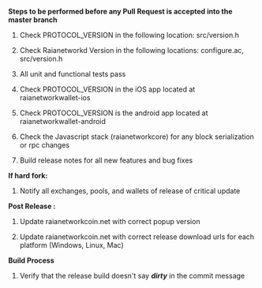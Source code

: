 **Steps to be performed before any Pull Request is accepted into the master branch**

  1. Check PROTOCOL_VERSION in the following location: src/version.h

  2. Check Raianetworkd Version in the following locations: configure.ac, src/version.h

  3. All unit and functional tests pass

  4. Check PROTOCOL_VERSION in the iOS app located at raianetworkwallet-ios

  5. Check PROTOCOL_VERSION is the android app located at raianetworkwallet-android

  6. Check the Javascript stack (raianetworkcore) for any block serialization or rpc changes
  
  7. Build release notes for all new features and bug fixes

**If hard fork:**

  1. Notify all exchanges, pools, and wallets of release of critical update

**Post Release :**

  1. Update raianetworkcoin.net with correct popup version
  
  2. Update raianetworkcoin.net with correct release download urls for each platform (Windows, Linux, Mac)

**Build Process**

  1. Verify that the release build doesn't say ***dirty*** in the commit message


